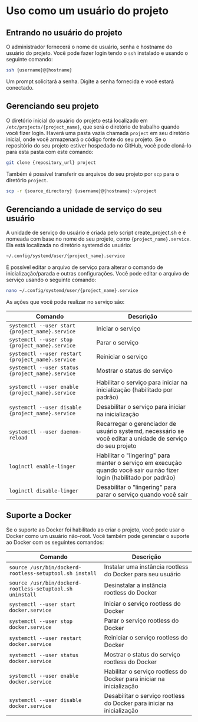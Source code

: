 # Uso como um usuário do projeto

## Entrando no usuário do projeto

O administrador fornecerá o nome de usuário, senha e hostname do usuário do projeto. Você pode fazer login tendo o `ssh` instalado e usando o seguinte comando:

```sh
ssh {username}@{hostname}
```

Um prompt solicitará a senha. Digite a senha fornecida e você estará conectado.

## Gerenciando seu projeto

O diretório inicial do usuário do projeto está localizado em `/etc/projects/{project_name}`, que será o diretório de trabalho quando você fizer login. Haverá uma pasta vazia chamada `project` em seu diretório inicial, onde você armazenará o código fonte do seu projeto. Se o repositório do seu projeto estiver hospedado no GitHub, você pode cloná-lo para esta pasta com este comando:

```sh
git clone {repository_url} project
```

Também é possível transferir os arquivos do seu projeto por `scp` para o diretório `project`.

```sh
scp -r {source_directory} {username}@{hostname}:~/project
```

## Gerenciando a unidade de serviço do seu usuário

A unidade de serviço do usuário é criada pelo script create_project.sh e é nomeada com base no nome do seu projeto, como `{project_name}.service`. Ela está localizada no diretório systemd do usuário:

```sh
~/.config/systemd/user/{project_name}.service
```

É possível editar o arquivo de serviço para alterar o comando de inicialização/parada e outras configurações. Você pode editar o arquivo de serviço usando o seguinte comando:

```sh
nano ~/.config/systemd/user/{project_name}.service
```

As ações que você pode realizar no serviço são:

| Comando | Descrição |
| --- | --- |
| `systemctl --user start {project_name}.service` | Iniciar o serviço |
| `systemctl --user stop {project_name}.service` | Parar o serviço |
| `systemctl --user restart {project_name}.service` | Reiniciar o serviço |
| `systemctl --user status {project_name}.service` | Mostrar o status do serviço |
| `systemctl --user enable {project_name}.service` | Habilitar o serviço para iniciar na inicialização (habilitado por padrão) |
| `systemctl --user disable {project_name}.service` | Desabilitar o serviço para iniciar na inicialização |
| `systemctl --user daemon-reload` | Recarregar o gerenciador de usuário systemd, necessário se você editar a unidade de serviço do seu projeto |
| `loginctl enable-linger` | Habilitar o "lingering" para manter o serviço em execução quando você sair ou não fizer login (habilitado por padrão) |
| `loginctl disable-linger` | Desabilitar o "lingering" para parar o serviço quando você sair |

## Suporte a Docker

Se o suporte ao Docker foi habilitado ao criar o projeto, você pode usar o Docker como um usuário não-root. Você também pode gerenciar o suporte ao Docker com os seguintes comandos:

| Comando | Descrição |
| --- | --- |
| `source /usr/bin/dockerd-rootless-setuptool.sh install` | Instalar uma instância rootless do Docker para seu usuário |
| `source /usr/bin/dockerd-rootless-setuptool.sh uninstall` | Desinstalar a instância rootless do Docker |
| `systemctl --user start docker.service` | Iniciar o serviço rootless do Docker |
| `systemctl --user stop docker.service` | Parar o serviço rootless do Docker |
| `systemctl --user restart docker.service` | Reiniciar o serviço rootless do Docker |
| `systemctl --user status docker.service` | Mostrar o status do serviço rootless do Docker |
| `systemctl --user enable docker.service` | Habilitar o serviço rootless do Docker para iniciar na inicialização |
| `systemctl --user disable docker.service` | Desabilitar o serviço rootless do Docker para iniciar na inicialização |
